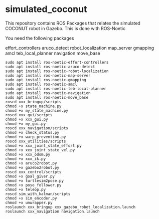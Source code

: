 # simulated_coconut
This repository contains ROS Packages that relates the simulated COCONUT robot in Gazebo. This is done with ROS-Noetic

You need the following packages

effort_controllers
aruco_detect
robot_localization
map_server
gmapping
amcl
teb_local_planner
navigation
move_base

```
sudo apt install ros-noetic-effort-controllers
sudo apt install ros-noetic-aruco-detect
sudo apt install ros-noetic-robot-localization
sudo apt install ros-noetic-map-server
sudo apt install ros-noetic-gmapping
sudo apt install ros-noetic-amcl
sudo apt install ros-noetic-teb-local-planner
sudo apt install ros-noetic-navigation
sudo apt install ros-noetic-move_base
roscd xxx_bringup/scripts
chmod +x state_machine.py
chmod +x my_state_machine.py
roscd xxx_gui/scripts
chmod +x xxx_gui.py
chmod +x my_gui.py
roscd xxx_navigation/scripts
chmod +x check_status.py
chmod +x warp_prevention.py
roscd xxx_utilities/scripts
chmod +x xxx_joint_state_effort.py
chmod +x xxx_joint_state_vel.py
chmod +x xxx_odom.py
chmod +x xxx_ik.py
chmod +x aruco2robot.py
chmod +x gazebo2robot.py
roscd xxx_control/scripts
chmod +x goal_giver.py
chmod +x turtlesim2pose.py
chmod +x pose_follower.py
chmod +x teleop.py
roscd sim_with_kalman/scripts
chmod +x sim_encoder.py
chmod +x unwrapper.py
roslaunch xxx_bringup xxx_gazebo_robot_localization.launch
roslaunch xxx_navigation navigation.launch

```
